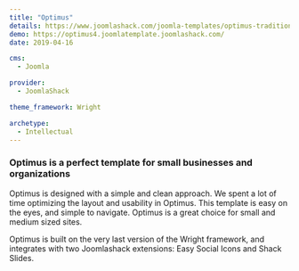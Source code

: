 ```yaml
---
title: "Optimus"
details: https://www.joomlashack.com/joomla-templates/optimus-traditional-simple
demo: https://optimus4.joomlatemplate.joomlashack.com/
date: 2019-04-16

cms: 
  - Joomla

provider:
  - JoomlaShack

theme_framework: Wright

archetype:
  - Intellectual
---
```


### Optimus is a perfect template for small businesses and organizations

Optimus is designed with a simple and clean approach. We spent a lot of time optimizing the layout and usability in Optimus. This template is easy on the eyes, and simple to navigate. Optimus is a great choice for small and medium sized sites.

Optimus is built on the very last version of the Wright framework, and integrates with two Joomlashack extensions: Easy Social Icons and Shack Slides.